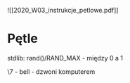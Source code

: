 ![[2020_W03_instrukcje_petlowe.pdf]]

# Pętle

stdlib:
rand()/RAND_MAX - między 0 a 1

\\7 - bell - dzwoni komputerem


